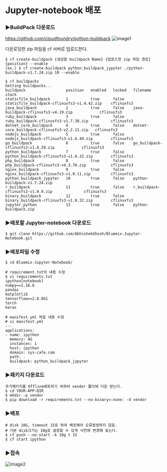 # Jupyter-notebook 배포

### ▶BuildPack 다운로드

https://github.com/cloudfoundry/python-buildpack
![image1](https://user-images.githubusercontent.com/67575226/97148184-09237880-17ae-11eb-9df1-2258e978bc98.png)

다운로딩한 zip 파일을 cf 서버로 업로드한다.
```
$ cf create-buildpack {생성할 buildpack Name} {업로드한 zip 파일 경로} {position} --enable
(ex.) $ cf create-buildpack python_buildpack_jypyter ./python-buildpack-v1.7.24.zip 10 --enable

$ cf buildpacks
Getting buildpacks...
buildpack                  position   enabled   locked   filename                                       stack
staticfile_buildpack       1          true      false    staticfile_buildpack-cflinuxfs3-v1.4.42.zip    cflinuxfs3
java_buildpack             2          true      false    java-buildpack-cflinuxfs3-v4.19.zip            cflinuxfs3
ruby_buildpack             3          true      false    ruby_buildpack-cflinuxfs3-v1.7.38.zip          cflinuxfs3
dotnet_core_buildpack      4          true      false    dotnet-core_buildpack-cflinuxfs3-v2.2.11.zip   cflinuxfs3
nodejs_buildpack           5          true      false    nodejs_buildpack-cflinuxfs3-v1.6.49.zip        cflinuxfs3
go_buildpack               6          true      false    go_buildpack-cflinuxfs3-v1.8.39.zip            cflinuxfs3
python_buildpack           7          true      false    python_buildpack-cflinuxfs3-v1.6.32.zip        cflinuxfs3
php_buildpack              8          true      false    php_buildpack-cflinuxfs3-v4.3.76.zip           cflinuxfs3
nginx_buildpack            9          true      false    nginx_buildpack-cflinuxfs3-v1.0.11.zip         cflinuxfs3
python_buildpack_jypyter   10         true      false    python-buildpack-v1.7.24.zip
r_buildpack                11         true      false    r_buildpack-cflinuxfs3-v1.0.9.zip              cflinuxfs3
binary_buildpack           12         true      false    binary_buildpack-cflinuxfs3-v1.0.32.zip        cflinuxfs3
jupyter_python             13         true      false    python-buildpack.zip
```

### ▶배포할 Jupyter-notebook 다운로드

```
$ git clone https://github.com/AbhishekGhosh/Bluemix-Jupyter-Notebook.git

```

### ▶배포파일 수정

```
$ cd Bluemix-Jupyter-Notebook/

# requirement.txt의 내용 수정
$ vi requirements.txt
ipython[notebook]
numpy==1.16.6
pandas
matplotlib
tensorflow==2.0.0b1
torch
keras

# manifest.yml 파일 내용 수정
# vi manifest.yml
---
applications:
- name: ipython
  memory: 4G
  instances: 1
  host: ipython
  domain: sys-cafe.com
  path: .
  buildpack: python_buildpack_jypyter
```

### ▶패키지 다운로드

```
추가패키지를 Offline배포하기 위하여 vendor 폴더에 다운 받는다.
$ cd YOUR-APP-DIR  
$ mkdir -p vendor   
$ pip download -r requirements.txt --no-binary=:none: -d vendor
```

### ▶배포

```
# disk 10G, timeout 15로 하여 배포해야 오류발생하지 않음.
# 기본 disk크기는 10g로 설정할 수 있게 사전에 변경해 놓는다.
$ cf push --no-start -k 10g t 15
$ cf start ipython
```

### ▶접속
![image2](https://user-images.githubusercontent.com/67575226/97148230-222c2980-17ae-11eb-92a2-29464b9e642d.png)
